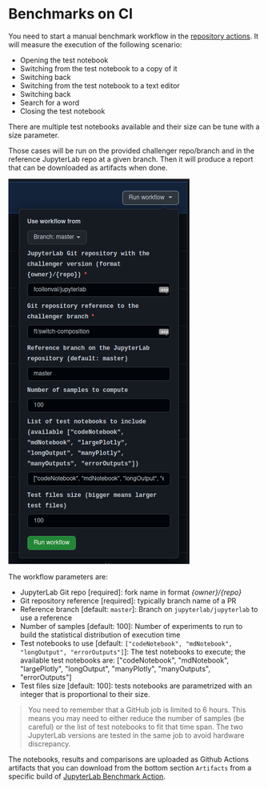 # Benchmarks on CI

You need to start a manual benchmark workflow in the [repository actions](https://github.com/jupyterlab/benchmarks/actions/workflows/benchmark.yml). It will measure the execution of the following scenario: 

- Opening the test notebook
- Switching from the test notebook to a copy of it
- Switching back
- Switching from the test notebook to a text editor
- Switching back
- Search for a word
- Closing the test notebook

There are multiple test notebooks available and their size can be tune with a size parameter.

Those cases will be run on the provided challenger repo/branch and in the reference JupyterLab repo at a given branch. Then it will produce a report that can be downloaded as artifacts when done.

![benchmark-workflow](./images/benchmark_workflow.png "benchmark-workflow")

The workflow parameters are:

- JupyterLab Git repo [required]: fork name in format _{owner}/{repo}_
- Git repository reference [required]: typically branch name of a PR
- Reference branch [default: `master`]: Branch on `jupyterlab/jupyterlab` to use a reference
- Number of samples [default: 100]: Number of experiments to run to build the statistical distribution of execution time
- Test notebooks to use [default: `["codeNotebook", "mdNotebook", "longOutput", "errorOutputs"]`]: 
The test notebooks to execute; the available test notebooks are: ["codeNotebook", "mdNotebook", "largePlotly", "longOutput", "manyPlotly", "manyOutputs", "errorOutputs"]
- Test files size [default: 100]: tests notebooks are parametrized with an integer that is proportional to their size. 

> You need to remember that a GitHub job is limited to 6 hours. This means you may need to either reduce the number of samples (be careful) or the list of test notebooks to fit that time span.
> The two JupyterLab versions are tested in the same job to avoid hardware discrepancy.

The notebooks, results and comparisons are uploaded as Github Actions artifacts that you can download from the bottom section `Artifacts` from a specific build of [JupyterLab Benchmark Action](https://github.com/jupyterlab/benchmarks/actions/workflows/benchmark.yml).
